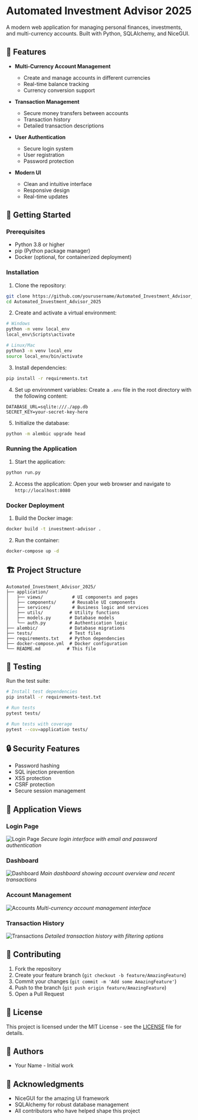 # Automated Investment Advisor 2025

A modern web application for managing personal finances, investments, and multi-currency accounts. Built with Python, SQLAlchemy, and NiceGUI.

## 🌟 Features

- **Multi-Currency Account Management**

  - Create and manage accounts in different currencies
  - Real-time balance tracking
  - Currency conversion support

- **Transaction Management**

  - Secure money transfers between accounts
  - Transaction history
  - Detailed transaction descriptions

- **User Authentication**

  - Secure login system
  - User registration
  - Password protection

- **Modern UI**
  - Clean and intuitive interface
  - Responsive design
  - Real-time updates

## 🚀 Getting Started

### Prerequisites

- Python 3.8 or higher
- pip (Python package manager)
- Docker (optional, for containerized deployment)

### Installation

1. Clone the repository:

```bash
git clone https://github.com/yourusername/Automated_Investment_Advisor_2025.git
cd Automated_Investment_Advisor_2025
```

2. Create and activate a virtual environment:

```bash
# Windows
python -m venv local_env
local_env\Scripts\activate

# Linux/Mac
python3 -m venv local_env
source local_env/bin/activate
```

3. Install dependencies:

```bash
pip install -r requirements.txt
```

4. Set up environment variables:
   Create a `.env` file in the root directory with the following content:

```env
DATABASE_URL=sqlite:///./app.db
SECRET_KEY=your-secret-key-here
```

5. Initialize the database:

```bash
python -m alembic upgrade head
```

### Running the Application

1. Start the application:

```bash
python run.py
```

2. Access the application:
   Open your web browser and navigate to `http://localhost:8080`

### Docker Deployment

1. Build the Docker image:

```bash
docker build -t investment-advisor .
```

2. Run the container:

```bash
docker-compose up -d
```

## 🏗️ Project Structure

```
Automated_Investment_Advisor_2025/
├── application/
│   ├── views/           # UI components and pages
│   ├── components/      # Reusable UI components
│   ├── services/        # Business logic and services
│   ├── utils/          # Utility functions
│   ├── models.py       # Database models
│   └── auth.py         # Authentication logic
├── alembic/            # Database migrations
├── tests/              # Test files
├── requirements.txt    # Python dependencies
├── docker-compose.yml  # Docker configuration
└── README.md          # This file
```

## 🧪 Testing

Run the test suite:

```bash
# Install test dependencies
pip install -r requirements-test.txt

# Run tests
pytest tests/

# Run tests with coverage
pytest --cov=application tests/
```

## 🔒 Security Features

- Password hashing
- SQL injection prevention
- XSS protection
- CSRF protection
- Secure session management

## 📱 Application Views

### Login Page

![Login Page](docs/images/login.png)
_Secure login interface with email and password authentication_

### Dashboard

![Dashboard](docs/images/dashboard.png)
_Main dashboard showing account overview and recent transactions_

### Account Management

![Accounts](docs/images/accounts.png)
_Multi-currency account management interface_

### Transaction History

![Transactions](docs/images/transactions.png)
_Detailed transaction history with filtering options_

## 🤝 Contributing

1. Fork the repository
2. Create your feature branch (`git checkout -b feature/AmazingFeature`)
3. Commit your changes (`git commit -m 'Add some AmazingFeature'`)
4. Push to the branch (`git push origin feature/AmazingFeature`)
5. Open a Pull Request

## 📝 License

This project is licensed under the MIT License - see the [LICENSE](LICENSE) file for details.

## 👥 Authors

- Your Name - Initial work

## 🙏 Acknowledgments

- NiceGUI for the amazing UI framework
- SQLAlchemy for robust database management
- All contributors who have helped shape this project
